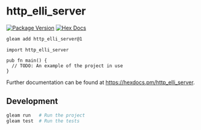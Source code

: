 # http_elli_server

[![Package Version](https://img.shields.io/hexpm/v/http_elli_server)](https://hex.pm/packages/http_elli_server)
[![Hex Docs](https://img.shields.io/badge/hex-docs-ffaff3)](https://hexdocs.pm/http_elli_server/)

```sh
gleam add http_elli_server@1
```
```gleam
import http_elli_server

pub fn main() {
  // TODO: An example of the project in use
}
```

Further documentation can be found at <https://hexdocs.pm/http_elli_server>.

## Development

```sh
gleam run   # Run the project
gleam test  # Run the tests
```
